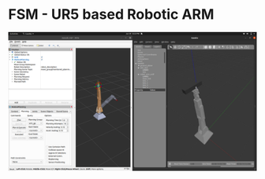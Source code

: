 # FSM - UR5 based Robotic ARM 
![Alt text](https://github.com/jchaudhary21/fsm_arm/blob/main/src/Screenshot%20from%202023-06-29%2020-22-01.png)
